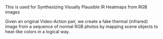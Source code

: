 This is used for Synthesizing Visually Plausible IR Heatmaps from RGB images

Given an original Video-Action pair, we create a fake thermal (infrared) image from a sequence of normal RGB photos by mapping scene objects to heat-like colors in a logical way.